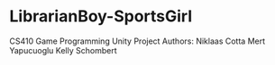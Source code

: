 # LibrarianBoy-SportsGirl
CS410 Game Programming Unity Project
Authors:
Niklaas Cotta
Mert Yapucuoglu
Kelly Schombert
